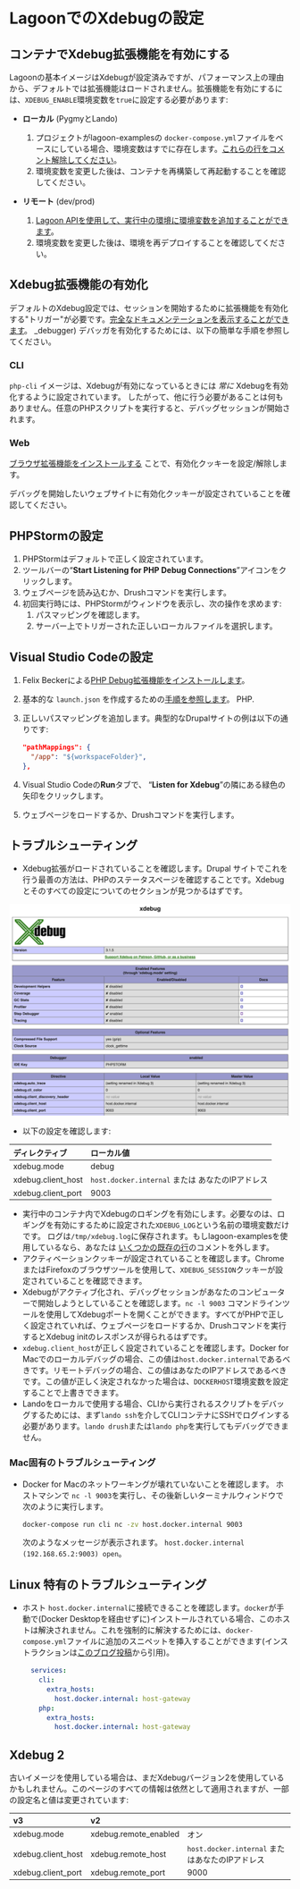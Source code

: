 # LagoonでのXdebugの設定

## コンテナでXdebug拡張機能を有効にする

Lagoonの基本イメージはXdebugが設定済みですが、パフォーマンス上の理由から、デフォルトでは拡張機能はロードされません。拡張機能を有効にするには、`XDEBUG_ENABLE`環境変数を`true`に設定する必要があります:

- **ローカル** (PygmyとLando)

  1.  プロジェクトがlagoon-examplesの `docker-compose.yml`ファイルをベースにしている場合、環境変数はすでに存在します。[これらの行をコメント解除してください](https://github.com/lagoon-examples/drupal10-base/blob/main/docker-compose.yml#L14-L15)。
  2.  環境変数を変更した後は、コンテナを再構築して再起動することを確認してください。
- **リモート** (dev/prod)
  1.  [Lagoon APIを使用して、実行中の環境に環境変数を追加することができます](../concepts-advanced/environment-variables.md#runtime-environment-variables-lagoon-api)。
  2.  環境変数を変更した後は、環境を再デプロイすることを確認してください。

## Xdebug拡張機能の有効化

デフォルトのXdebug設定では、セッションを開始するために拡張機能を有効化する"トリガー"が必要です。[完全なドキュメンテーションを表示することができます](https://xdebug.org/docs/step_debug#activate)。 _debugger)
デバッガを有効化するためには、以下の簡単な手順を参照してください。

### CLI

`php-cli` イメージは、Xdebugが有効になっているときには _常に_ Xdebugを有効化するように設定されています。
したがって、他に行う必要があることは何もありません。任意のPHPスクリプトを実行すると、デバッグセッションが開始されます。

### Web

[ブラウザ拡張機能をインストールする](https://xdebug.org/docs/step_debug#browser-extensions)
ことで、有効化クッキーを設定/解除します。

デバッグを開始したいウェブサイトに有効化クッキーが設定されていることを確認してください。

## PHPStormの設定

1. PHPStormはデフォルトで正しく設定されています。
2. ツールバーの“**Start Listening for PHP Debug Connections**”アイコンをクリックします。
3. ウェブページを読み込むか、Drushコマンドを実行します。
4. 初回実行時には、PHPStormがウィンドウを表示し、次の操作を求めます:
   1. パスマッピングを確認します。
   2. サーバー上でトリガーされた正しいローカルファイルを選択します。

## Visual Studio Codeの設定

1. Felix Beckerによる[PHP Debug拡張機能をインストールします](https://marketplace.visualstudio.com/items?itemName=felixfbecker.php-debug)。
2. 基本的な `launch.json` を作成するための[手順を参照します](https://marketplace.visualstudio.com/items?itemName=felixfbecker.php-debug#vs-code-configuration)。 PHP.
3. 正しいパスマッピングを追加します。典型的なDrupalサイトの例は以下の通りです:

   ```json title="launch.json"
   "pathMappings": {
     "/app": "${workspaceFolder}",
   },
   ```

4. Visual Studio Codeの**Run**タブで、
   “**Listen for Xdebug**”の隣にある緑色の矢印をクリックします。
5. ウェブページをロードするか、Drushコマンドを実行します。

## トラブルシューティング

- Xdebug拡張がロードされていることを確認します。Drupal
  サイトでこれを行う最善の方法は、PHPのステータスページを確認することです。Xdebugとそのすべての設定についてのセクションが見つかるはずです。

![phpinfo results](../images/phpinfo.png)

- 以下の設定を確認します:

| ディレクティブ          | ローカル値                               |
|:-------------------|:------------------------------------------|
| xdebug.mode        | debug                                     |
| xdebug.client_host | `host.docker.internal` または あなたのIPアドレス |
| xdebug.client_port | 9003                                      |

- 実行中のコンテナ内でXdebugのロギングを有効にします。必要なのは、ロギングを有効にするために設定された`XDEBUG_LOG`という名前の環境変数だけです。
  ログは`/tmp/xdebug.log`に保存されます。もしlagoon-examplesを使用しているなら、あなたは [いくつかの既存の行](https://github.com/lagoon-examples/drupal10-base/blob/main/docker-compose.yml#L16-L18)のコメントを外します。
- アクティベーションクッキーが設定されていることを確認します。ChromeまたはFirefoxのブラウザツールを使用して、`XDEBUG_SESSION`クッキーが設定されていることを確認できます。
- Xdebugがアクティブ化され、デバッグセッションがあなたのコンピューターで開始しようとしていることを確認します。`nc -l 9003` コマンドラインツールを使用してXdebugポートを開くことができます。すべてがPHPで正しく設定されていれば、ウェブページをロードするか、Drushコマンドを実行するとXdebug initのレスポンスが得られるはずです。
- `xdebug.client_host`が正しく設定されていることを確認します。Docker for Macでのローカルデバッグの場合、この値は`host.docker.internal`であるべきです。リモートデバッグの場合、この値はあなたのIPアドレスであるべきです。この値が正しく決定されなかった場合は、`DOCKERHOST`環境変数を設定することで上書きできます。
- Landoをローカルで使用する場合、CLIから実行されるスクリプトをデバッグするためには、まず`lando ssh`を介してCLIコンテナにSSHでログインする必要があります。`lando drush`または`lando php`を実行してもデバッグできません。

### Mac固有のトラブルシューティング

- Docker for Macのネットワーキングが壊れていないことを確認します。 ホストマシンで
  `nc -l 9003`を実行し、その後新しいターミナルウィンドウで次のように実行します。

  ```bash title="MacのDockerネットワーキングを確認"
  docker-compose run cli nc -zv host.docker.internal 9003
  ```

  次のようなメッセージが表示されます。
  `host.docker.internal (192.168.65.2:9003) open`。

## Linux 特有のトラブルシューティング

- ホスト `host.docker.internal`に接続できることを確認します。`docker`が手動で(Docker Desktopを経由せずに)インストールされている場合、このホストは解決されません。これを強制的に解決するためには、`docker-compose.yml`ファイルに追加のスニペットを挿入することができます(インストラクションは[このブログ投稿](https://medium.com/the-sensiolabs-tech-blog/how-to-use-xdebug-in-docker-phpstorm-76d998ef2534)から引用)。

  ```yaml title="Linux向けのdocker-compose.ymlの修正"
    services:
      cli:
        extra_hosts:
          host.docker.internal: host-gateway
      php:
        extra_hosts:
          host.docker.internal: host-gateway
  ```

## Xdebug 2

古いイメージを使用している場合は、まだXdebugバージョン2を使用しているかもしれません。このページのすべての情報は依然として適用されますが、一部の設定名と値は変更されています:

| v3                 | v2                    | |
|:-------------------|:----------------------|:----------------------------------------------|
| xdebug.mode        | xdebug.remote_enabled | オン                                         |
| xdebug.client_host | xdebug.remote_host    | `host.docker.internal` またはあなたのIPアドレス |
| xdebug.client_port | xdebug.remote_port    | 9000                                          |
